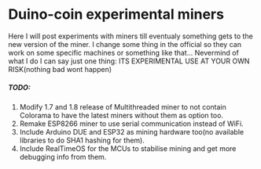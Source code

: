 # Duino-coin experimental miners

Here I will post experiments with miners till eventualy something gets to the new version of the miner. I change some thing in the official
so they can work on some specific machines or something like that... Nevermind of what I do I can say just one thing: 
ITS EXPERIMENTAL USE AT YOUR OWN RISK(nothing bad wont happen)

##### TODO: #
1. Modify 1.7 and 1.8 release of Multithreaded miner to not contain Colorama to have the latest miners without them as option too.
2. Remake ESP8266 miner to use serial communication instead of WiFi.
3. Include Arduino DUE and ESP32 as mining hardware too(no available libraries to do SHA1 hashing for them).
4. Include RealTimeOS for the MCUs to stabilise mining and get more debugging info from them.
